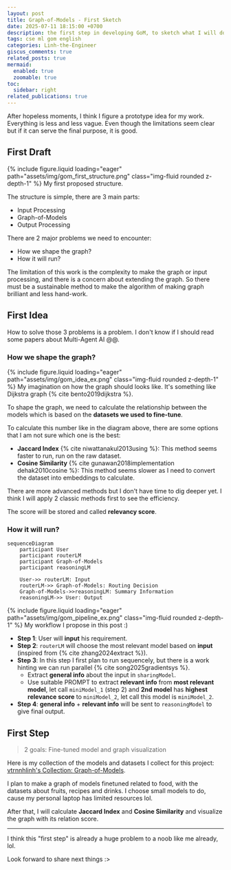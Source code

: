 ```yaml
---
layout: post
title: Graph-of-Models - First Sketch
date: 2025-07-11 18:15:00 +0700
description: the first step in developing GoM, to sketch what I will do and the most abstract ideas
tags: cse ml gom english
categories: Linh-the-Engineer
giscus_comments: true
related_posts: true
mermaid:
  enabled: true
  zoomable: true
toc:
  sidebar: right
related_publications: true
---
```


After hopeless moments, I think I figure a prototype idea for my work. Everything is less and less vague. Even though the limitations seem clear but if it can serve the final purpose, it is good.

## First Draft

{% include figure.liquid loading="eager" path="assets/img/gom_first_structure.png" class="img-fluid rounded z-depth-1" %}
My first proposed structure.

The structure is simple, there are 3 main parts:
- Input Processing
- Graph-of-Models
- Output Processing

There are 2 major problems we need to encounter:
- How we shape the graph?
- How it will run?

The limitation of this work is the complexity to make the graph or input processing, and there is a concern about extending the graph. So there must be a sustainable method to make the algorithm of making graph brilliant and less hand-work.

## First Idea

How to solve those 3 problems is a problem. I don't know if I should read some papers about Multi-Agent AI @@.

### How we shape the graph?

{% include figure.liquid loading="eager" path="assets/img/gom_idea_ex.png" class="img-fluid rounded z-depth-1" %}
My imagination on how the graph should looks like. It's something like Dijkstra graph {% cite bento2019dijkstra %}.

To shape the graph, we need to calculate the relationship between the models which is based on the **datasets we used to fine-tune**.

To calculate this number like in the diagram above, there are some options that I am not sure which one is the best:
- **Jaccard Index** {% cite niwattanakul2013using %}: This method seems faster to run, run on the raw dataset.
- **Cosine Similarity** {% cite gunawan2018implementation dehak2010cosine %}: This method seems slower as I need to convert the dataset into embeddings to calculate.

There are more advanced methods but I don't have time to dig deeper yet. I think I will apply 2 classic methods first to see the efficiency.

The score will be stored and called **relevancy score**.

### How it will run?

```mermaid
sequenceDiagram
    participant User
    participant routerLM
    participant Graph-of-Models
    participant reasoningLM
    
    User->> routerLM: Input
    routerLM->> Graph-of-Models: Routing Decision 
    Graph-of-Models->>reasoningLM: Summary Information
    reasoningLM->> User: Output
```

{% include figure.liquid loading="eager" path="assets/img/gom_pipeline_ex.png" class="img-fluid rounded z-depth-1" %}
My workflow I propose in this post :)

- **Step 1**: User will **input** his requirement.
- **Step 2**: `routerLM` will choose the most relevant model based on **input** (inspired from {% cite zhang2024extract %}).
- **Step 3**: In this step I first plan to run sequencely, but there is a work hinting we can run parallel {% cite song2025gradientsys %}.
  - Extract **general info** about the input in `sharingModel`.
  - Use suitable PROMPT to extract **relevant info** from **most relevant model**, let call `miniModel_1` (step 2) and **2nd model** has **highest relevance score** to `miniModel_2`, let call this model is `miniModel_2`.
- **Step 4**: **general info** + **relevant info** will be sent to `reasoningModel` to give final output.

## First Step

> 2 goals: Fine-tuned model and graph visualization

Here is my collection of the models and datasets I collect for this project: [vtrnnhlinh's Collection: Graph-of-Models](https://huggingface.co/collections/vtrnnhlinh/graphs-of-models-686f8bfc6070ec6ad9111fff).

I plan to make a graph of models finetuned related to food, with the datasets about fruits, recipes and drinks. I choose small models to do, cause my personal laptop has limited resources lol. 

After that, I will calculate **Jaccard Index** and **Cosine Similarity** and visualize the graph with its relation score. 

---

I think this "first step" is already a huge problem to a noob like me already, lol.

Look forward to share next things :>

